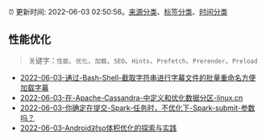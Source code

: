 :alarm_clock: 更新时间: 2022-06-03 02:50:56。[来源分类](../README.md)、[标签分类](../TAGS.md)、[时间分类](../TIMELINE.md)

## 性能优化


> 关键字：`性能`、`优化`、`加载`、`SEO`、`Hints`、`Prefetch`、`Prerender`、`Preload`



- [2022-06-03-通过-Bash-Shell-截取字符串进行字幕文件的批量重命名方便加载字幕](https://www.v2ex.com/t/857075) 
- [2022-06-03-在-Apache-Cassandra-中定义和优化数据分区-linux.cn](https://blogread.cn/news/go.php?idItem=15109&url=https%3A%2F%2Flinux.cn%2Farticle-13908-1.html%3Fcomefrom%3Dhttps%253A%252F%252Fblogread.cn%252Fnews%252F) 
- [2022-06-03-你确定在提交-Spark-任务时，不优化下-Spark-submit-参数吗？](https://toutiao.io/k/e0xesia) 
- [2022-06-03-Android对so体积优化的探索与实践](https://toutiao.io/k/uvg3f8m) 